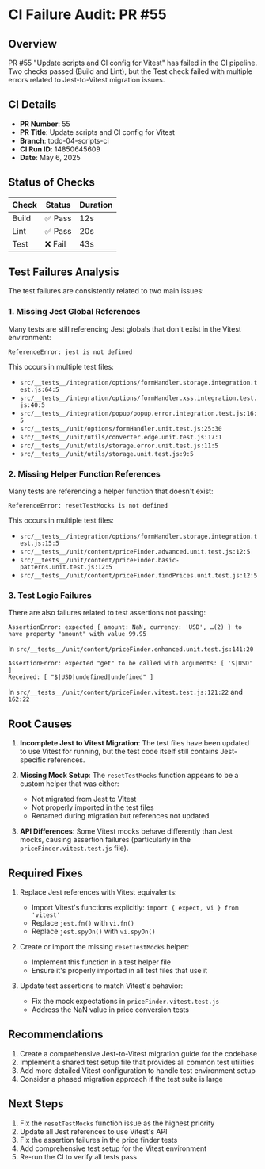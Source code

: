 # CI Failure Audit: PR #55

## Overview

PR #55 "Update scripts and CI config for Vitest" has failed in the CI pipeline. Two checks passed (Build and Lint), but the Test check failed with multiple errors related to Jest-to-Vitest migration issues.

## CI Details

- **PR Number**: 55
- **PR Title**: Update scripts and CI config for Vitest
- **Branch**: todo-04-scripts-ci
- **CI Run ID**: 14850645609
- **Date**: May 6, 2025

## Status of Checks

| Check | Status  | Duration |
| ----- | ------- | -------- |
| Build | ✅ Pass | 12s      |
| Lint  | ✅ Pass | 20s      |
| Test  | ❌ Fail | 43s      |

## Test Failures Analysis

The test failures are consistently related to two main issues:

### 1. Missing Jest Global References

Many tests are still referencing Jest globals that don't exist in the Vitest environment:

```
ReferenceError: jest is not defined
```

This occurs in multiple test files:

- `src/__tests__/integration/options/formHandler.storage.integration.test.js:64:5`
- `src/__tests__/integration/options/formHandler.xss.integration.test.js:40:5`
- `src/__tests__/integration/popup/popup.error.integration.test.js:16:5`
- `src/__tests__/unit/options/formHandler.unit.test.js:25:30`
- `src/__tests__/unit/utils/converter.edge.unit.test.js:17:1`
- `src/__tests__/unit/utils/storage.error.unit.test.js:11:5`
- `src/__tests__/unit/utils/storage.unit.test.js:9:5`

### 2. Missing Helper Function References

Many tests are referencing a helper function that doesn't exist:

```
ReferenceError: resetTestMocks is not defined
```

This occurs in multiple test files:

- `src/__tests__/integration/options/formHandler.storage.integration.test.js:15:5`
- `src/__tests__/unit/content/priceFinder.advanced.unit.test.js:12:5`
- `src/__tests__/unit/content/priceFinder.basic-patterns.unit.test.js:12:5`
- `src/__tests__/unit/content/priceFinder.findPrices.unit.test.js:12:5`

### 3. Test Logic Failures

There are also failures related to test assertions not passing:

```
AssertionError: expected { amount: NaN, currency: 'USD', …(2) } to have property "amount" with value 99.95
```

In `src/__tests__/unit/content/priceFinder.enhanced.unit.test.js:141:20`

```
AssertionError: expected "get" to be called with arguments: [ '$|USD' ]
Received: [ "$|USD|undefined|undefined" ]
```

In `src/__tests__/unit/content/priceFinder.vitest.test.js:121:22` and `162:22`

## Root Causes

1. **Incomplete Jest to Vitest Migration**: The test files have been updated to use Vitest for running, but the test code itself still contains Jest-specific references.

2. **Missing Mock Setup**: The `resetTestMocks` function appears to be a custom helper that was either:

   - Not migrated from Jest to Vitest
   - Not properly imported in the test files
   - Renamed during migration but references not updated

3. **API Differences**: Some Vitest mocks behave differently than Jest mocks, causing assertion failures (particularly in the `priceFinder.vitest.test.js` file).

## Required Fixes

1. Replace Jest references with Vitest equivalents:

   - Import Vitest's functions explicitly: `import { expect, vi } from 'vitest'`
   - Replace `jest.fn()` with `vi.fn()`
   - Replace `jest.spyOn()` with `vi.spyOn()`

2. Create or import the missing `resetTestMocks` helper:

   - Implement this function in a test helper file
   - Ensure it's properly imported in all test files that use it

3. Update test assertions to match Vitest's behavior:
   - Fix the mock expectations in `priceFinder.vitest.test.js`
   - Address the NaN value in price conversion tests

## Recommendations

1. Create a comprehensive Jest-to-Vitest migration guide for the codebase
2. Implement a shared test setup file that provides all common test utilities
3. Add more detailed Vitest configuration to handle test environment setup
4. Consider a phased migration approach if the test suite is large

## Next Steps

1. Fix the `resetTestMocks` function issue as the highest priority
2. Update all Jest references to use Vitest's API
3. Fix the assertion failures in the price finder tests
4. Add comprehensive test setup for the Vitest environment
5. Re-run the CI to verify all tests pass
